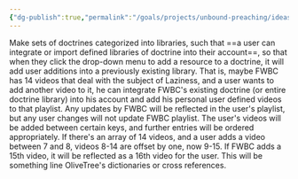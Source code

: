 ```yaml
---
{"dg-publish":true,"permalink":"/goals/projects/unbound-preaching/ideas/doctrinal-libraries/","tags":["website"],"created":"Aug 23, 2018, 13:08 PM","updated":"Aug 23, 2018, 13:08 PM"}
---
```



Make sets of doctrines categorized into libraries, such that ==a user can integrate or import defined libraries of doctrine into their account==, so that when they click the drop-down menu to add a resource to a doctrine, it will add user additions into a previously existing library. That is, maybe FWBC has 14 videos that deal with the subject of Laziness, and a user wants to add another video to it, he can integrate FWBC's existing doctrine (or entire doctrine library) into his account and add his personal user defined videos to that playlist. Any updates by FWBC will be reflected in the user's playlist, but any user changes will not update FWBC playlist. The user's videos will be added between certain keys, and further entries will be ordered appropriately. If there's an array of 14 videos, and a user adds a video between 7 and 8, videos 8-14 are offset by one, now 9-15. If FWBC adds a 15th video, it will be reflected as a 16th video for the user. This will be something line OliveTree's dictionaries or cross references.


